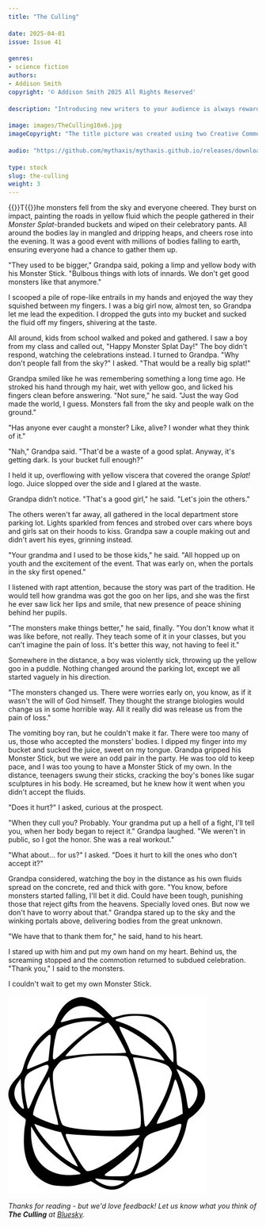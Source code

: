 ```yaml
---
title: "The Culling"

date: 2025-04-01
issue: Issue 41

genres:
- science fiction
authors:
- Addison Smith
copyright: '© Addison Smith 2025 All Rights Reserved'

description: "Introducing new writers to your audience is always rewarding for a magazine editor, but a parallel pleasure is welcoming contributors back to share more of their work. They have to justify it, though: the editor must not fall back on nostalgia, having them back just for old time's sake. Fortunately for me, Addison Smith's strange little stories always have a little something."

image: images/TheCulling10x6.jpg
imageCopyright: "The title picture was created using two Creative Commons images by [Charles](https://www.pexels.com/photo/kids-trick-or-treating-in-halloween-costumes-near-house-entrance-5859424/) [Parker](https://www.pexels.com/photo/multiracial-kids-in-halloween-costumes-near-decorations-5859379/) - many thanks!"

audio: "https://github.com/mythaxis/mythaxis.github.io/releases/download/i41/3.The.Culling.mp3"

type: stock
slug: the-culling
weight: 3
---
```


{{<glyph>}}T{{</glyph>}}he monsters fell from the sky and everyone cheered. They burst on impact, painting the roads in yellow fluid which the people gathered in their *Monster Splat*-branded buckets and wiped on their celebratory pants. All around the bodies lay in mangled and dripping heaps, and cheers rose into the evening. It was a good event with millions of bodies falling to earth, ensuring everyone had a chance to gather them up.

"They used to be bigger," Grandpa said, poking a limp and yellow body with his Monster Stick. "Bulbous things with lots of innards. We don't get good monsters like that anymore."

I scooped a pile of rope-like entrails in my hands and enjoyed the way they squished between my fingers. I was a big girl now, almost ten, so Grandpa let me lead the expedition. I dropped the guts into my bucket and sucked the fluid off my fingers, shivering at the taste. 

All around, kids from school walked and poked and gathered. I saw a boy from my class and called out, "Happy Monster Splat Day!" The boy didn't respond, watching the celebrations instead. I turned to Grandpa. "Why don't people fall from the sky?" I asked. "That would be a really big splat!"

Grandpa smiled like he was remembering something a long time ago. He stroked his hand through my hair, wet with yellow goo, and licked his fingers clean before answering. "Not sure," he said. "Just the way God made the world, I guess. Monsters fall from the sky and people walk on the ground."

"Has anyone ever caught a monster? Like, alive? I wonder what they think of it."

"Nah," Grandpa said. "That'd be a waste of a good splat. Anyway, it's getting dark. Is your bucket full enough?"

I held it up, overflowing with yellow viscera that covered the orange *Splat!* logo. Juice slopped over the side and I glared at the waste.

Grandpa didn’t notice. "That's a good girl," he said. "Let's join the others."

The others weren't far away, all gathered in the local department store parking lot. Lights sparkled from fences and strobed over cars where boys and girls sat on their hoods to kiss. Grandpa saw a couple making out and didn't avert his eyes, grinning instead.

"Your grandma and I used to be those kids," he said. "All hopped up on youth and the excitement of the event. That was early on, when the portals in the sky first opened."

I listened with rapt attention, because the story was part of the tradition. He would tell how grandma was got the goo on her lips, and she was the first he ever saw lick her lips and smile, that new presence of peace shining behind her pupils.

"The monsters make things better," he said, finally. "You don't know what it was like before, not really. They teach some of it in your classes, but you can't imagine the pain of loss. It's better this way, not having to feel it."

Somewhere in the distance, a boy was violently sick, throwing up the yellow goo in a puddle. Nothing changed around the parking lot, except we all started vaguely in his direction.

"The monsters changed us. There were worries early on, you know, as if it wasn't the will of God himself. They thought the strange biologies would change us in some horrible way. All it really did was release us from the pain of loss."

The vomiting boy ran, but he couldn't make it far. There were too many of us, those who accepted the monsters' bodies. I dipped my finger into my bucket and sucked the juice, sweet on my tongue. Grandpa gripped his Monster Stick, but we were an odd pair in the party. He was too old to keep pace, and I was too young to have a Monster Stick of my own. In the distance, teenagers swung their sticks, cracking the boy's bones like sugar sculptures in his body. He screamed, but he knew how it went when you didn't accept the fluids.

"Does it hurt?" I asked, curious at the prospect.

"When they cull you? Probably. Your grandma put up a hell of a fight, I'll tell you, when her body began to reject it." Grandpa laughed. "We weren't in public, so I got the honor. She was a real workout."

"What about… for us?" I asked. "Does it hurt to kill the ones who don't accept it?"

Grandpa considered, watching the boy in the distance as his own fluids spread on the concrete, red and thick with gore. "You know, before monsters started falling, I'll bet it did. Could have been tough, punishing those that reject gifts from the heavens. Specially loved ones. But now we don't have to worry about that." Grandpa stared up to the sky and the winking portals above, delivering bodies from the great unknown.

"We have that to thank them for," he said, hand to his heart.

I stared up with him and put my own hand on my heart. Behind us, the screaming stopped and the commotion returned to subdued celebration. "Thank you," I said to the monsters.

I couldn't wait to get my own Monster Stick.

![Orbit-lrg](images/Orbit.svg)

*Thanks for reading - but we'd love feedback! Let us know what you think of **The Culling** at [Bluesky](https://bsky.app/profile/mythaxis.bsky.social).*
